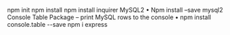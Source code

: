 npm init
npm install
npm install inquirer
MySQL2
•	Npm install –save mysql2
Console Table Package – print MySQL rows to the console
•	npm install console.table --save
npm i express